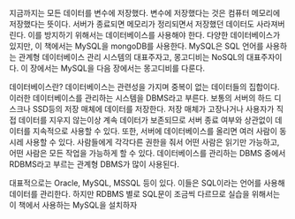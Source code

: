 지금까지는 모든 데이터를 변수에 저장했다.
변수에 저장했다는 것은 컴퓨터 메모리에 저장했다는 뜻이다.
서버가 종료되면 메모리가 정리되면서 저장했던 데이터도 사라져버린다.
이를 방지하기 위해서는 데이터베이스를 사용해야 한다.
다양한 데이터베이스가 있지만, 이 책에서는 MySQL을 mongoDB를 사용한다.
MySQL은 SQL 언어를 사용하는 관계형 데이터베이스 관리 시스템의 대표주자고,
몽고디비는 NoSQL의 대표주자이다. 이 장에서는 MySQL을 다음 장에서는 몽고디비를 다룬다.

데이터베이스란?
데이터베이스는 관련성을 가지며 중복이 없는 데이터들의 집합이다.
이러한 데이터베이스를 관리하는 시스템을 DBMS라고 부른다.
보통의 서버의 하드 디스크나 SSD등의 저장 매체에 데이터를 저장한다.
저장 매체가 고장나거나 사용자가 직접 데이터를 지우지 않는이상 계속 데이터가 보존되므로 서버 종료 여부와 상관없이 데이터를 지속적으로 사용할 수 있다.
또한, 서버에 데이터베이스를 올리면 여러 사람이 동시레 사용할 수 있다.
사람들에게 각각다른 권한을 줘서 어떤 사람은 읽기만 가능하고, 어떤 사람은 모든 작업을 가능하게 할 수 있다.
데이터베이스를 관리하는 DBMS 중에서 RDBMS라고 부르는 관계형 DBMS가 많이 사용된다.

대표적으로는 Oracle, MySQL, MSSQL 등이 있다. 이들은 SQL이라는 언어를 사용해 데이터를 관리한다.
하지만 RDBMS 별로 SQL문이 조금씩 다르므로 실습을 위해서는 이 책에서 사용하는 MySQL을 설치하자
